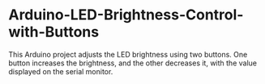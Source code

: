 # Arduino-LED-Brightness-Control-with-Buttons
This Arduino project adjusts the LED brightness using two buttons. One button increases the brightness, and the other decreases it, with the value displayed on the serial monitor.
